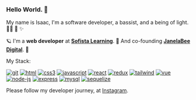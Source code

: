 ### Hello World. 👋

My name is Isaac, I'm a software developer, a bassist, and a being of light. 👨‍💻 🎸 ✨

🪐 I'm a **web developer** at [**Sofista Learning**](https://sofista.com.br/). 🚀 And co-founding [**JanelaBee Digital**](https://instagram.com/janelabee.digital). 🍯

My Stack:

[![git](https://user-images.githubusercontent.com/37576563/160243346-1beba7ff-ca40-4333-a7d8-64bec86000ac.png)](https://git-scm.com/)
[![html](https://user-images.githubusercontent.com/37576563/160243759-a12f5a1b-581c-454b-8a5d-7e86d1aadd2e.png)](https://en.wikipedia.org/wiki/HTML5)
[![css3](https://user-images.githubusercontent.com/37576563/160243802-4d180142-c4d5-49e9-99f8-8d2d1a3546f3.png)](https://en.wikipedia.org/wiki/CSS)
[![javascript](https://user-images.githubusercontent.com/37576563/160047811-bab27e83-35d6-4a27-925b-9b996c573a49.png)](https://en.wikipedia.org/wiki/JavaScript)
[![react](https://user-images.githubusercontent.com/37576563/160046597-131c748c-9609-4836-a8da-678345d29537.png)](https://reactjs.org/)
[![redux](https://user-images.githubusercontent.com/37576563/160047687-15f0aa28-fdce-477d-b543-32131f4ae318.png)](https://redux.js.org/)
[![tailwind](https://user-images.githubusercontent.com/37576563/160243021-28610e05-79e3-41f6-9470-d969d75637fa.png)](https://tailwindcss.com)
[![vue](https://user-images.githubusercontent.com/37576563/160049918-1bc9b2da-c5b4-40ea-b1b9-3cf9641815d2.png)](https://vuejs.org/)
[![node-js](https://user-images.githubusercontent.com/37576563/160046386-57c9f15f-1876-4bfc-a265-49c2e4eefa89.png)](https://nodejs.org/)
[![express](https://user-images.githubusercontent.com/37576563/163659798-6b3ec94e-21cb-4d80-bd5a-60de5687a10d.png)](http://expressjs.com/)
[![mysql](https://user-images.githubusercontent.com/37576563/160047582-d90a2605-61d9-4a8d-a6eb-1ef781e33eeb.png)](https://www.mysql.com/)
[![sequelize](https://user-images.githubusercontent.com/37576563/160049581-ef32f180-80a6-4d2b-8324-2e3482515dab.png)](https://sequelize.org/)


Please follow my developer journey, at [Instagram](https://instagram.com/codigoisaac).
